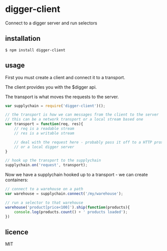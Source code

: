 digger-client
=============

Connect to a digger server and run selectors

## installation

```
$ npm install digger-client
```

## usage

First you must create a client and connect it to a transport.

The client provides you with the $digger api.

The transport is what moves the requests to the server.

```js
var supplychain = require('digger-client')();

// the transport is how we can messages from the client to the server
// this can be a network transport or a local stream based one
var transport = function(req, res){
	// req is a readable stream
	// res is a writable stream

	// deal with the request here - probably pass it off to a HTTP proxy
	// or a local digger server
}

// hook up the transport to the supplychain
supplychain.on('request', transport);
```

Now we have a supplychain hooked up to a transport - we can create containers:

```js
// connect to a warehouse on a path
var warehouse = supplychain.connect('/my/warehouse');

// run a selector to that warehouse
warehouse('product[price<100]').ship(function(products){
	console.log(products.count() + ' products loaded');
})
```

## licence
MIT